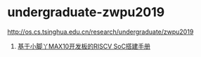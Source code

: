 # undergraduate-zwpu2019
http://os.cs.tsinghua.edu.cn/research/undergraduate/zwpu2019

1. [基于小脚丫MAX10开发板的RISCV SoC搭建手册](https://github.com/oscourse-tsinghua/undergraduate-zwpu2019/blob/master/MAX10%E5%AE%9E%E9%AA%8C%E6%9D%BF%E4%B8%8A%E6%90%AD%E5%BB%BARISCV%E7%B3%BB%E7%BB%9F%E6%89%8B%E5%86%8C.md#%E5%9F%BA%E4%BA%8E%E5%B0%8F%E8%84%9A%E4%B8%ABmax10%E5%BC%80%E5%8F%91%E6%9D%BF%E7%9A%84riscv-soc%E6%90%AD%E5%BB%BA%E6%89%8B%E5%86%8C)
